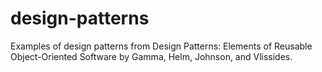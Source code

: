 # design-patterns
Examples of design patterns from Design Patterns: Elements of Reusable Object-Oriented Software by Gamma, Helm, Johnson, and Vlissides.
